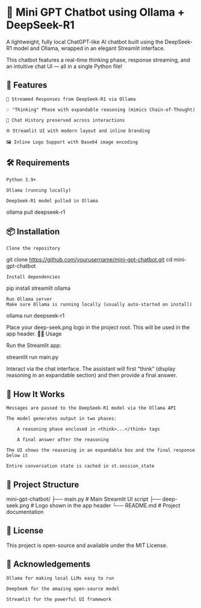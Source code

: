 # 🧠 Mini GPT Chatbot using Ollama + DeepSeek-R1

A lightweight, fully local ChatGPT-like AI chatbot built using the DeepSeek-R1 model and Ollama, wrapped in an elegant Streamlit interface.

This chatbot features a real-time thinking phase, response streaming, and an intuitive chat UI — all in a single Python file!

## 🚀 Features

    🔮 Streamed Responses from DeepSeek-R1 via Ollama

    💡 "Thinking" Phase with expandable reasoning (mimics Chain-of-Thought)

    🧵 Chat History preserved across interactions

    🌐 Streamlit UI with modern layout and inline branding

    🖼️ Inline Logo Support with Base64 image encoding

## 🛠️ Requirements

    Python 3.9+

    Ollama (running locally)

    DeepSeek-R1 model pulled in Ollama

ollama pull deepseek-r1

## 📦 Installation

    Clone the repository

git clone https://github.com/yourusername/mini-gpt-chatbot.git
cd mini-gpt-chatbot

    Install dependencies

pip install streamlit ollama

    Run Ollama server
    Make sure Ollama is running locally (usually auto-started on install)

ollama run deepseek-r1


Place your deep-seek.png logo in the project root. This will be used in the app header.
🧑‍💻 Usage

Run the Streamlit app:

streamlit run main.py

Interact via the chat interface. The assistant will first “think” (display reasoning in an expandable section) and then provide a final answer.

## 🧠 How It Works

    Messages are passed to the DeepSeek-R1 model via the Ollama API

    The model generates output in two phases:

        A reasoning phase enclosed in <think>...</think> tags

        A final answer after the reasoning

    The UI shows the reasoning in an expandable box and the final response below it

    Entire conversation state is cached in st.session_state

## 📁 Project Structure

mini-gpt-chatbot/
├── main.py               # Main Streamlit UI script
├── deep-seek.png         # Logo shown in the app header
└── README.md             # Project documentation


## 📃 License

This project is open-source and available under the MIT License.
## 🙌 Acknowledgements

    Ollama for making local LLMs easy to run

    DeepSeek for the amazing open-source model

    Streamlit for the powerful UI framework
